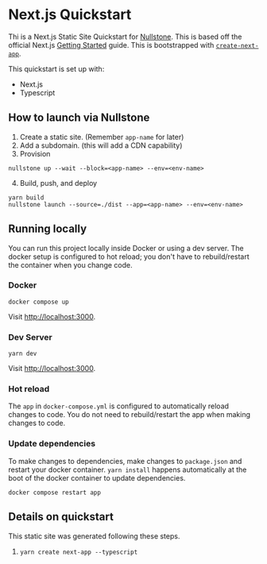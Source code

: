 # Next.js Quickstart

Thi is a Next.js Static Site Quickstart for [Nullstone](https://nullstone.io).
This is based off the official Next.js [Getting Started](https://nextjs.org/docs/getting-started) guide.
This is bootstrapped with [`create-next-app`](https://github.com/vercel/next.js/tree/canary/packages/create-next-app).

This quickstart is set up with:
- Next.js 
- Typescript

## How to launch via Nullstone

1. Create a static site. (Remember `app-name` for later)
2. Add a subdomain. (this will add a CDN capability)
3. Provision
  ```shell
  nullstone up --wait --block=<app-name> --env=<env-name>
  ```
4. Build, push, and deploy
  ```shell
  yarn build
  nullstone launch --source=./dist --app=<app-name> --env=<env-name>
  ```

## Running locally

You can run this project locally inside Docker or using a dev server.
The docker setup is configured to hot reload; you don't have to rebuild/restart the container when you change code.

### Docker

```shell
docker compose up
```

Visit [http://localhost:3000](http://localhost:3000).

### Dev Server

```shell
yarn dev
```

Visit [http://localhost:3000](http://localhost:3000).

### Hot reload

The `app` in `docker-compose.yml` is configured to automatically reload changes to code.
You do not need to rebuild/restart the app when making changes to code.

### Update dependencies

To make changes to dependencies, make changes to `package.json` and restart your docker container.
`yarn install` happens automatically at the boot of the docker container to update dependencies.

```shell
docker compose restart app
```

## Details on quickstart

This static site was generated following these steps.
1. `yarn create next-app --typescript`
